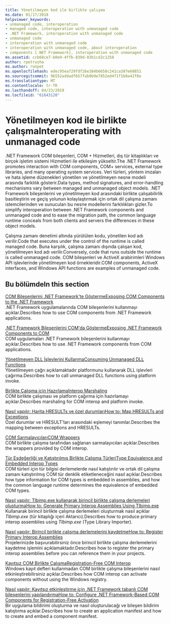 ```yaml
---
title: Yönetilmeyen kod ile birlikte çalışma
ms.date: 01/17/2018
helpviewer_keywords:
- unmanaged code, interoperation
- managed code, interoperation with unmanaged code
- .NET Framework, interoperation with unmanaged code
- unmanaged code
- interoperation with unmanaged code
- interoperation with unmanaged code, about interoperation
- components [.NET Framework], interoperation with unmanaged code
ms.assetid: ccb68ce7-b0e9-4ffb-839d-03b1cd2c1258
author: rpetrusha
ms.author: ronpet
ms.openlocfilehash: edec95ea729fdf26e384b6658c241ca307e60851
ms.sourcegitcommit: 9b552addadfb57fab0b9e7852ed4f1f1b8a42f8e
ms.translationtype: MT
ms.contentlocale: tr-TR
ms.lasthandoff: 04/23/2019
ms.locfileid: "61643120"
---
```

# <a name="interoperating-with-unmanaged-code"></a><span data-ttu-id="45064-102">Yönetilmeyen kod ile birlikte çalışma</span><span class="sxs-lookup"><span data-stu-id="45064-102">Interoperating with unmanaged code</span></span>

<span data-ttu-id="45064-103">.NET Framework COM bileşenleri, COM + Hizmetleri, dış tür kitaplıkları ve birçok işletim sistemi Hizmetleri ile etkileşim yükseltir.</span><span class="sxs-lookup"><span data-stu-id="45064-103">The .NET Framework promotes interaction with COM components, COM+ services, external type libraries, and many operating system services.</span></span> <span data-ttu-id="45064-104">Veri türleri, yöntem imzaları ve hata işleme düzenekleri yönetilen ve yönetilmeyen nesne modeli arasında farklılık gösterir.</span><span class="sxs-lookup"><span data-stu-id="45064-104">Data types, method signatures, and error-handling mechanisms vary between managed and unmanaged object models.</span></span> <span data-ttu-id="45064-105">.NET Framework bileşenlerini ve yönetilmeyen kod arasındaki birlikte çalışabilirlik basitleştirin ve geçiş yolunun kolaylaştırmak için ortak dil çalışma zamanı istemcilerinden ve sunucuları bu nesne modellerini farklılıkları gizler.</span><span class="sxs-lookup"><span data-stu-id="45064-105">To simplify interoperation between .NET Framework components and unmanaged code and to ease the migration path, the common language runtime conceals from both clients and servers the differences in these object models.</span></span>

<span data-ttu-id="45064-106">Çalışma zamanı denetimi altında yürütülen kodu, yönetilen kod adı verilir.</span><span class="sxs-lookup"><span data-stu-id="45064-106">Code that executes under the control of the runtime is called managed code.</span></span> <span data-ttu-id="45064-107">Buna karşılık, çalışma zamanı dışında çalışan kod, yönetilmeyen kod adı verilir.</span><span class="sxs-lookup"><span data-stu-id="45064-107">Conversely, code that runs outside the runtime is called unmanaged code.</span></span> <span data-ttu-id="45064-108">COM bileşenleri ve ActiveX arabirimleri Windows API işlevlerinde yönetilmeyen kod örnekleridir.</span><span class="sxs-lookup"><span data-stu-id="45064-108">COM components, ActiveX interfaces, and Windows API functions are examples of unmanaged code.</span></span>

## <a name="in-this-section"></a><span data-ttu-id="45064-109">Bu bölümde</span><span class="sxs-lookup"><span data-stu-id="45064-109">In this section</span></span>

[<span data-ttu-id="45064-110">COM Bileşenlerini .NET Framework'te Gösterme</span><span class="sxs-lookup"><span data-stu-id="45064-110">Exposing COM Components to the .NET Framework</span></span>](exposing-com-components.md)  
<span data-ttu-id="45064-111">.NET Framework uygulamalarında COM bileşenlerini kullanmayı açıklar.</span><span class="sxs-lookup"><span data-stu-id="45064-111">Describes how to use COM components from .NET Framework applications.</span></span>

[<span data-ttu-id="45064-112">.NET Framework Bileşenlerini COM'da Gösterme</span><span class="sxs-lookup"><span data-stu-id="45064-112">Exposing .NET Framework Components to COM</span></span>](exposing-dotnet-components-to-com.md)  
<span data-ttu-id="45064-113">COM uygulamaları .NET Framework bileşenlerini kullanmayı açıklar.</span><span class="sxs-lookup"><span data-stu-id="45064-113">Describes how to use .NET Framework components from COM applications.</span></span>

[<span data-ttu-id="45064-114">Yönetilmeyen DLL İşlevlerini Kullanma</span><span class="sxs-lookup"><span data-stu-id="45064-114">Consuming Unmanaged DLL Functions</span></span>](consuming-unmanaged-dll-functions.md)  
<span data-ttu-id="45064-115">Yönetilmeyen çağrı açıklamaktadır platformunu kullanarak DLL işlevleri çağırma.</span><span class="sxs-lookup"><span data-stu-id="45064-115">Describes how to call unmanaged DLL functions using platform invoke.</span></span>

[<span data-ttu-id="45064-116">Birlikte Çalışma için Hazırlama</span><span class="sxs-lookup"><span data-stu-id="45064-116">Interop Marshaling</span></span>](interop-marshaling.md)  
<span data-ttu-id="45064-117">COM birlikte çalışması ve platform çağırma için hazırlamayı açıklar.</span><span class="sxs-lookup"><span data-stu-id="45064-117">Describes marshaling for COM interop and platform invoke.</span></span>

[<span data-ttu-id="45064-118">Nasıl yapılır: Harita HRESULTs ve özel durumları</span><span class="sxs-lookup"><span data-stu-id="45064-118">How to: Map HRESULTs and Exceptions</span></span>](how-to-map-hresults-and-exceptions.md)  
<span data-ttu-id="45064-119">Özel durumlar ve HRESULT'ları arasındaki eşlemeyi tanımlar.</span><span class="sxs-lookup"><span data-stu-id="45064-119">Describes the mapping between exceptions and HRESULTs.</span></span>

[<span data-ttu-id="45064-120">COM Sarmalayıcıları</span><span class="sxs-lookup"><span data-stu-id="45064-120">COM Wrappers</span></span>](com-wrappers.md)  
<span data-ttu-id="45064-121">COM birlikte çalışma tarafından sağlanan sarmalayıcıları açıklar.</span><span class="sxs-lookup"><span data-stu-id="45064-121">Describes the wrappers provided by COM interop.</span></span>

[<span data-ttu-id="45064-122">Tür Eşdeğerliği ve Katıştırılmış Birlikte Çalışma Türleri</span><span class="sxs-lookup"><span data-stu-id="45064-122">Type Equivalence and Embedded Interop Types</span></span>](type-equivalence-and-embedded-interop-types.md)  
<span data-ttu-id="45064-123">COM türleri için tür bilgisi derlemelerde nasıl katıştırılır ve ortak dil çalışma zamanı katıştırılmış COM tür denklik etiketleneceğini nasıl açıklar.</span><span class="sxs-lookup"><span data-stu-id="45064-123">Describes how type information for COM types is embedded in assemblies, and how the common language runtime determines the equivalence of embedded COM types.</span></span>

[<span data-ttu-id="45064-124">Nasıl yapılır: Tlbimp.exe kullanarak birincil birlikte çalışma derlemeleri oluşturma</span><span class="sxs-lookup"><span data-stu-id="45064-124">How to: Generate Primary Interop Assemblies Using Tlbimp.exe</span></span>](how-to-generate-primary-interop-assemblies-using-tlbimp-exe.md)  
<span data-ttu-id="45064-125">Kullanarak birincil birlikte çalışma derlemeleri oluşturmak nasıl açıklar *Tlbimp.exe* (tür kitaplığı içeri Aktarıcı).</span><span class="sxs-lookup"><span data-stu-id="45064-125">Describes how to produce primary interop assemblies using *Tlbimp.exe* (Type Library Importer).</span></span>

[<span data-ttu-id="45064-126">Nasıl yapılır: Birincil birlikte çalışma derlemelerini kaydetme</span><span class="sxs-lookup"><span data-stu-id="45064-126">How to: Register Primary Interop Assemblies</span></span>](how-to-register-primary-interop-assemblies.md)  
<span data-ttu-id="45064-127">Projelerinizde başvurabilirsiniz önce birincil birlikte çalışma derlemelerini kaydetme işlemini açıklamaktadır.</span><span class="sxs-lookup"><span data-stu-id="45064-127">Describes how to register the primary interop assemblies before you can reference them in your projects.</span></span>

[<span data-ttu-id="45064-128">Kayıtsız COM Birlikte Çalışma</span><span class="sxs-lookup"><span data-stu-id="45064-128">Registration-Free COM Interop</span></span>](registration-free-com-interop.md)  
<span data-ttu-id="45064-129">Windows kayıt defteri kullanmadan COM birlikte çalışma bileşenlerini nasıl etkinleştirebilirsiniz açıklar.</span><span class="sxs-lookup"><span data-stu-id="45064-129">Describes how COM interop can activate components without using the Windows registry.</span></span>

[<span data-ttu-id="45064-130">Nasıl yapılır: Kayıtsız etkinleştirme için .NET Framework tabanlı COM bileşenlerini yapılandırma</span><span class="sxs-lookup"><span data-stu-id="45064-130">How to: Configure .NET Framework-Based COM Components for Registration-Free Activation</span></span>](configure-net-framework-based-com-components-for-reg.md)  
<span data-ttu-id="45064-131">Bir uygulama bildirimi oluşturma ve nasıl oluşturulacağı ve bileşen bildirim katıştırma açıklar.</span><span class="sxs-lookup"><span data-stu-id="45064-131">Describes how to create an application manifest and how to create and embed a component manifest.</span></span>
